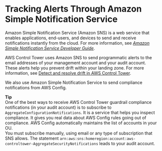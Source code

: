 # Tracking Alerts Through Amazon Simple Notification Service<a name="sns"></a>

Amazon Simple Notification Service \(Amazon SNS\) is a web service that enables applications, end\-users, and devices to send and receive notifications instantly from the cloud\. For more information, see *[Amazon Simple Notification Service Developer Guide](https://docs.aws.amazon.com/sns/latest/dg/)*\.

AWS Control Tower uses Amazon SNS to send programmatic alerts to the email addresses of your management account and your audit account\. These alerts help you prevent drift within your landing zone\. For more information, see [Detect and resolve drift in AWS Control Tower](drift.md)\. 

We also use Amazon Simple Notification Service to send compliance notifications from AWS Config\.

**Tip**  
One of the best ways to receive AWS Control Tower guardrail compliance notifications \(in your audit account\) is to subscribe to `AggregateConfigurationNotifications`\. It is a service that helps you inspect compliance\. It gives you real data about AWS Config rules going out of compliance\. AWS Config automatically maintains the list of accounts in your OU\.  
You must subscribe manually, using email or any type of subscription that SNS allows\. The statement `arn:aws:sns:homeregion:account:aws-controltower-AggregateSecurityNotifications` leads to your audit account\. 